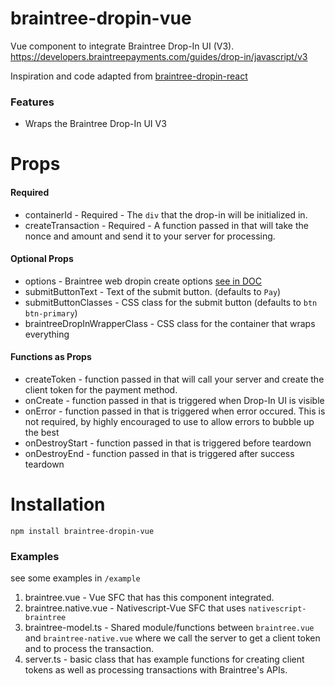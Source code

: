 # braintree-dropin-vue

Vue component to integrate Braintree Drop-In UI (V3).
https://developers.braintreepayments.com/guides/drop-in/javascript/v3

Inspiration and code adapted from [braintree-dropin-react](https://github.com/kovndr/braintree-dropin-react)

### Features

- Wraps the Braintree Drop-In UI V3

# Props

#### Required

- containerId - Required - The `div` that the drop-in will be initialized in.
- createTransaction - Required - A function passed in that will take the nonce and amount and send it to your server for processing.

#### Optional Props

- options - Braintree web dropin create options [see in DOC](https://braintree.github.io/braintree-web-drop-in/docs/current/module-braintree-web-drop-in.html#.create)
- submitButtonText - Text of the submit button. (defaults to `Pay`)
- submitButtonClasses - CSS class for the submit button (defaults to `btn btn-primary`)
- braintreeDropInWrapperClass - CSS class for the container that wraps everything

#### Functions as Props

- createToken - function passed in that will call your server and create the client token for the payment method.
- onCreate - function passed in that is triggered when Drop-In UI is visible
- onError - function passed in that is triggered when error occured.  This is not required, by highly encouraged to use to allow errors to bubble up the best
- onDestroyStart - function passed in that is triggered before teardown
- onDestroyEnd - function passed in that is triggered after success teardown

# Installation

```
npm install braintree-dropin-vue
```

### Examples

see some examples in `/example`
1.  braintree.vue - Vue SFC that has this component integrated.
2.  braintree.native.vue - Nativescript-Vue SFC that uses `nativescript-braintree`
3.  braintree-model.ts - Shared module/functions between `braintree.vue` and `braintree-native.vue` where we call the server to get a client token and to process the transaction.
4.  server.ts - basic class that has example functions for creating client tokens as well as processing transactions with Braintree's APIs.